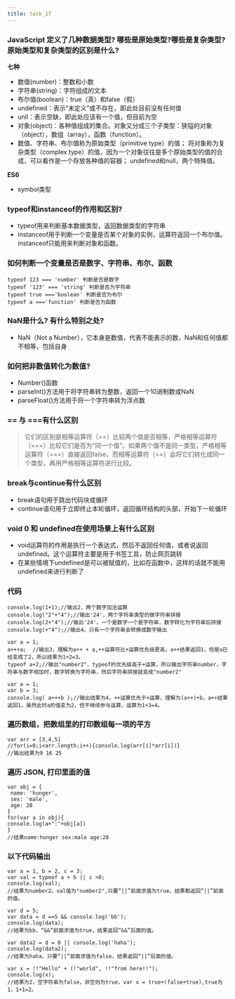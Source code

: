 ```yaml
---
title: task_17
---
```

### JavaScript 定义了几种数据类型? 哪些是原始类型?哪些是复杂类型?原始类型和复杂类型的区别是什么?
**七种**

 - 数值(number)：整数和小数
 - 字符串(string)：字符组成的文本
 - 布尔值(boolean)：true（真）和false（假）
 - undefined：表示“未定义”或不存在，即此处目前没有任何值
 - unll：表示空缺，即此处应该有一个值，但目前为空
 - 对象(object)：各种值组成的集合。对象又分成三个子类型：狭隘的对象（object），数组（array），函数（function）。
 - 数值、字符串、布尔值称为原始类型（primitive type）的值；
将对象称为复杂类型（complex type）的值，因为一个对象往往是多个原始类型的值的合成，可以看作是一个存放各种值的容器；
undefined和null，两个特殊值。

**ES6**

 - symbol类型

### typeof和instanceof的作用和区别?

 - typeof用来判断基本数据类型，返回数据类型的字符串
 - instanceof用于判断一个变量是否某个对象的实例，运算符返回一个布尔值。instanceof只能用来判断对象和函数。

### 如何判断一个变量是否是数字、字符串、布尔、函数
```
typeof 123 === 'number' 判断是否是数字
typeof '123' === 'string' 判断是否为字符串
typeof true ==='boolean' 判断是否为布尔
typeof a ==='function' 判断是否为函数
```
### NaN是什么? 有什么特别之处?

 - NaN（Not a Number），它本身是数值，代表不能表示的数，NaN和任何值都不相等，包括自身

### 如何把非数值转化为数值?

 - Number()函数
 - parseInt()方法用于将字符串转为整数，返回一个10进制数或NaN
 - parseFloat()方法用于将一个字符串转为浮点数

### == 与 ===有什么区别

> 它们的区别是相等运算符（==）比较两个值是否相等，严格相等运算符（===）比较它们是否为“同一个值”。如果两个值不是同一类型，严格相等运算符（===）直接返回false，而相等运算符（==）会将它们转化成同一个类型，再用严格相等运算符进行比较。

### break与continue有什么区别

 - break语句用于跳出代码块或循环
 - continue语句用于立即终止本轮循环，返回循环结构的头部，开始下一轮循环

### void 0 和 undefined在使用场景上有什么区别

 - void运算符的作用是执行一个表达式，然后不返回任何值，或者说返回undefined。这个运算符主要是用于书签工具，防止网页跳转
 - 在某些情境下undefined是可以被赋值的，比如在函数中，这样的话就不能用undefined来进行判断了

### 代码
```
console.log(1+1);//输出2，两个数字加法运算
console.log("2"+"4");//输出'24'，两个字符串类型的做字符串拼接
console.log(2+"4");//输出'24'，一个是数字一个是字符串，数字转化为字符串后拼接
console.log(+"4");//输出4，只有一个字符串会转换成数字输出
```
```
var a = 1;  
a+++a;  //输出3，理解为a++ + a,++运算符比+运算优先级更高，a++结果返回1，但是a已经变成了2，所以结果为1+2=3。
typeof a+2;//输出"number2"，typeof的优先级高于+运算，所以输出字符串number，字符串与数字相加时，数字转换为字符串，然后字符串拼接就变成"number2"
```
```
var a = 1;
var b = 3;
console.log( a+++b );//输出结果为4，++运算优先于+运算，理解为(a++)+b，a++结果返回1，虽然此时a的值变为2，但不继续参与运算，运算为1+3=4。
```

### 遍历数组，把数组里的打印数组每一项的平方

```
var arr = [3,4,5]
//for(i=0;i<arr.length;i++){console.log(arr[i]*arr[i])}
//输出结果为9 16 25
```

### 遍历 JSON, 打印里面的值

```
var obj = {
 name: 'hunger', 
 sex: 'male', 
 age: 28 
}
for(var a in obj){
console.log(a+":"+obj[a])
}
//结果name:hunger sex:male age:28
```
### 以下代码输出
```
var a = 1, b = 2, c = 3;
var val = typeof a + b || c >0;
console.log(val); 
//结果为number2。val值为"number2",只要“||”前面求值为true，结果都返回“||”前面的值。

var d = 5;
var data = d ==5 && console.log('bb');
console.log(data);
//结果为bb，“&&”前面求值为true，结果返回“&&”后面的值。

var data2 = d = 0 || console.log('haha');
console.log(data2);
//结果为haha，只要“||”前面求值为false，结果返回“||”后面的值。
 
var x = !!"Hello" + (!"world", !!"from here!!");
console.log(x);
//结果为2，空字符串为false，非空则为true，var x = true+(false+true),true为1，1+1=2。
```